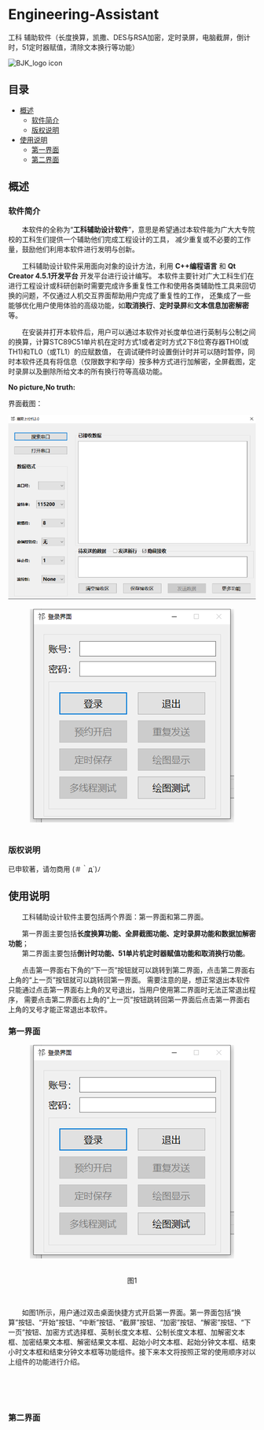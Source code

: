 # Engineering-Assistant
工科 辅助软件（长度换算，凯撒、DES与RSA加密，定时录屏，电脑截屏，倒计时，51定时器赋值，清除文本换行等功能）<br>

![BJK_logo icon](https://github.com/bjk12/LittleBird_TypeExercise/blob/main/bjk1.ico)  
## 目录
* [概述](#概述)
  * [软件简介](#软件简介)
  * [版权说明](#版权说明)
* [使用说明](#使用说明)
  * [第一界面](#第一界面)
  * [第二界面](#第二界面)

## 概述
### 软件简介
&#8195;&#8195;本软件的全称为“**工科辅助设计软件**”，意思是希望通过本软件能为广大大专院校的工科生们提供一个辅助他们完成工程设计的工具，
减少重复或不必要的工作量，鼓励他们利用本软件进行发明与创新。<br>

&#8195;&#8195;工科辅助设计软件采用面向对象的设计方法，利用 **C++编程语言** 和 **Qt Creator 4.5.1开发平台** 开发平台进行设计编写。
本软件主要针对广大工科生们在进行工程设计或科研创新时需要完成许多重复性工作和使用各类辅助性工具来回切换的问题，不仅通过人机交互界面帮助用户完成了重复性的工作，
还集成了一些能够优化用户使用体验的高级功能，如**取消换行**、**定时录屏**和**文本信息加密解密**等。 <br>

&#8195;&#8195;在安装并打开本软件后，用户可以通过本软件对长度单位进行英制与公制之间的换算，计算STC89C51单片机在定时方式1或者定时方式2下8位寄存器TH0(或TH1)和TL0（或TL1）的应赋数值，
在调试硬件时设置倒计时并可以随时暂停，同时本软件还具有将信息（仅限数字和字母）按多种方式进行加解密，全屏截图，定时录屏以及删除所给文本的所有换行符等高级功能。<br>

**No picture,No truth:**<br>

界面截图：<br>
<div align=center><img src="https://github.com/bjk12/git7M3.0/blob/main/pic4_readme/image3v0.png" alt="pic4_readme"/></div><br>

<div align=center><img src="https://github.com/bjk12/git7M3.0/blob/main/pic4_readme/image3v1.png" alt="pic4_readme"/></div><br>

### 版权说明
已申软著，请勿商用 (＃｀д´)ﾉ<br>
## 使用说明
&#8195;&#8195;工科辅助设计软件主要包括两个界面：第一界面和第二界面。<br>

&#8195;&#8195;第一界面主要包括**长度换算功能、全屏截图功能、定时录屏功能和数据加解密功能**；<br>
&#8195;&#8195;第二界面主要包括**倒计时功能、51单片机定时器赋值功能和取消换行功能**。<br>

&#8195;&#8195;点击第一界面右下角的“下一页”按钮就可以跳转到第二界面，点击第二界面右上角的“上一页”按钮就可以跳转回第一界面。
需要注意的是，想正常退出本软件只能通过点击第一界面右上角的叉号退出，当用户使用第二界面时无法正常退出程序，
需要点击第二界面右上角的“上一页”按钮跳转回第一界面后点击第一界面右上角的叉号才能正常退出本软件。<br>

### 第一界面
<div align=center><img src="https://github.com/bjk12/git7M3.0/blob/main/pic4_readme/image3v1.png" alt="pic4_readme"/></div><br>
<p align="center">图1</p><br>

&#8195;&#8195;如图1所示，用户通过双击桌面快捷方式开启第一界面。第一界面包括“换算”按钮、“开始”按钮、“中断”按钮、“截屏”按钮、“加密”按钮、“解密”按钮、“下一页”按钮、加密方式选择框、英制长度文本框、公制长度文本框、加解密文本框、加密结果文本框、解密结果文本框、起始小时文本框、起始分钟文本框、结束小时文本框和结束分钟文本框等功能组件。接下来本文将按照正常的使用顺序对以上组件的功能进行介绍。<br>
&#8195;&#8195;<br>
&#8195;&#8195;<br>
&#8195;&#8195;<br>
&#8195;&#8195;<br>

### 第二界面
&#8195;&#8195;<br>
&#8195;&#8195;<br>
&#8195;&#8195;<br>
&#8195;&#8195;<br>
&#8195;&#8195;<br>
